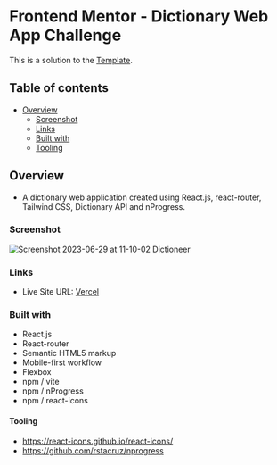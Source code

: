 # Frontend Mentor - Dictionary Web App Challenge

This is a solution to the [Template](https://www.frontendmentor.io/challenges/dictionary-web-app-h5wwnyuKFL).

## Table of contents

- [Overview](#overview)
  - [Screenshot](#screenshot)
  - [Links](#links)
  - [Built with](#built-with)
  - [Tooling](#tooling)

## Overview

- A dictionary web application created using React.js, react-router, Tailwind CSS, Dictionary API and nProgress.

### Screenshot

![Screenshot 2023-06-29 at 11-10-02 Dictioneer](https://github.com/enesceylan/dictioneer/assets/48354258/fc9f3a2c-b119-4005-9ab4-9c460032bb9a)

### Links

- Live Site URL: [Vercel](https://dictioneer.vercel.app/)

### Built with

- React.js
- React-router
- Semantic HTML5 markup
- Mobile-first workflow
- Flexbox
- npm / vite
- npm / nProgress
- npm / react-icons

#### Tooling

- https://react-icons.github.io/react-icons/
- https://github.com/rstacruz/nprogress
